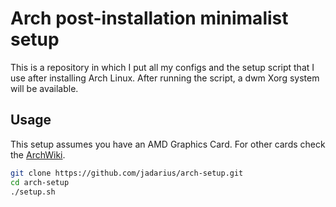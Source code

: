 # Arch post-installation minimalist setup
 This is a repository in which I put all my configs and the setup script that I use after installing Arch Linux. After running the script, a dwm Xorg system will be available.

## Usage
This setup assumes you have an AMD Graphics Card. For other cards check the [ArchWiki](https://wiki.archlinux.org/title/Xorg#Driver_installation).
```bash
git clone https://github.com/jadarius/arch-setup.git
cd arch-setup
./setup.sh
```
